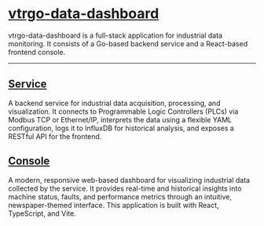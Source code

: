 # [vtrgo-data-dashboard](https://github.com/vtrgo/vtrgo-data-dashboard)

vtrgo-data-dashboard is a full-stack application for industrial data monitoring. It consists of a Go-based backend service and a React-based frontend console.

---

## [Service](./service)

A backend service for industrial data acquisition, processing, and visualization. It connects to Programmable Logic Controllers (PLCs) via Modbus TCP or Ethernet/IP, interprets the data using a flexible YAML configuration, logs it to InfluxDB for historical analysis, and exposes a RESTful API for the frontend.

## [Console](./console)

A modern, responsive web-based dashboard for visualizing industrial data collected by the service. It provides real-time and historical insights into machine status, faults, and performance metrics through an intuitive, newspaper-themed interface. This application is built with React, TypeScript, and Vite.
